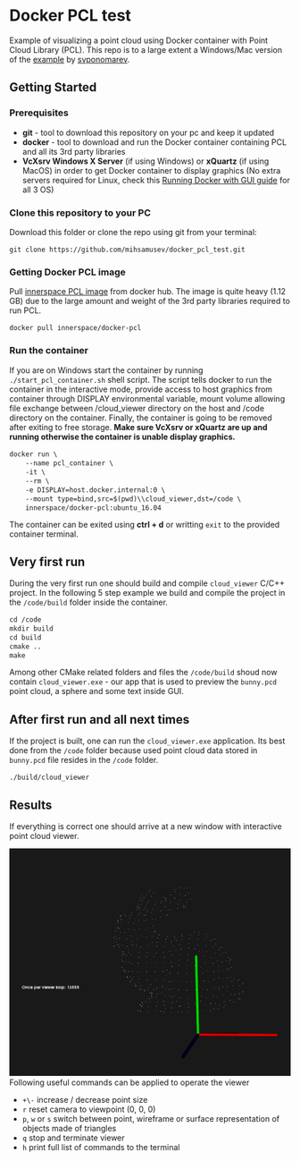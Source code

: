 # Docker PCL test

Example of visualizing a point cloud using Docker container with Point Cloud Library (PCL). 
This repo is to a large extent a Windows/Mac version of the [example](https://hub.docker.com/r/svponomarev/pcl_trunk/) by 
[svponomarev](https://github.com/svponomarev).

## Getting Started
### Prerequisites
* **git** - tool to download this repository on your pc and keep it updated
* **docker** - tool to download and run the Docker container containing PCL and all its 3rd party libraries 
* **VcXsrv Windows X Server** (if using Windows) or **xQuartz** (if using MacOS) in order to get Docker container to display 
graphics (No extra servers required for Linux, check this 
[Running Docker with GUI guide](https://cuneyt.aliustaoglu.biz/en/running-gui-applications-in-docker-on-windows-linux-mac-hosts/) 
for all 3 OS)

### Clone this repository to your PC
Download this folder or clone the repo using git from your terminal:
```
git clone https://github.com/mihsamusev/docker_pcl_test.git
```
### Getting Docker PCL image
Pull [innerspace PCL image](https://hub.docker.com/r/innerspace/docker-pcl) from docker hub.
The image is quite heavy (1.12 GB) due to the large amount and weight of the 3rd party libraries required to run PCL.
```
docker pull innerspace/docker-pcl
```

### Run the container
If you are on Windows start the container by running ``./start_pcl_container.sh`` shell script. The script tells docker to run the
container in the interactive mode, provide access to host graphics from container through DISPLAY environmental variable, mount volume
allowing file exchange between /cloud_viewer directory on the host and /code directory on the container. Finally, the container is going
to be removed after exiting to free storage. **Make sure VcXsrv or xQuartz are up and running otherwise the container is unable display graphics.**
```
docker run \
    --name pcl_container \
    -it \
    --rm \
    -e DISPLAY=host.docker.internal:0 \
    --mount type=bind,src=$(pwd)\\cloud_viewer,dst=/code \
    innerspace/docker-pcl:ubuntu_16.04
```
The container can be exited using **ctrl + d** or writting ``exit`` to the provided container terminal.

## Very first run
During the very first run one should build and compile ``cloud_viewer`` C/C++ project. In the following 5 step example we build and compile the project in
the ``/code/build`` folder inside the container. 
```
cd /code
mkdir build
cd build
cmake ..
make
```

Among other CMake related folders and files the ``/code/build`` shoud now contain ``cloud_viewer.exe`` - our app that is used to preview
the ``bunny.pcd`` point cloud, a sphere and some text inside GUI.

## After first run and all next times
If the project is built, one can run the ``cloud_viewer.exe`` application. Its best done from the ``/code`` folder because used point cloud data
stored in ``bunny.pcd`` file resides in the ``/code`` folder.

```
./build/cloud_viewer
```

## Results
If everything is correct one should arrive at a new window with interactive point cloud viewer.

![](https://github.com/mihsamusev/docker_pcl_test/blob/master/result.PNG)
Following useful commands can be applied to operate the viewer 
* ``+\-`` increase / decrease point size
* ``r`` reset camera to viewpoint (0, 0, 0)
* ``p``, ``w`` or ``s`` switch between point, wireframe or surface representation of objects made of triangles 
* ``q`` stop and terminate viewer
* ``h`` print full list of commands to the terminal

